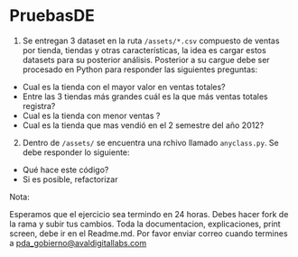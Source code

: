 # PruebasDE

1. Se entregan 3 dataset en la ruta `/assets/*.csv` compuesto de ventas por tienda, tiendas y otras características, la idea es cargar estos datasets para su posterior análisis. Posterior a su cargue debe ser procesado en Python para responder las siguientes preguntas:

- Cual es la tienda con el mayor valor en ventas totales?
- Entre las 3 tiendas más grandes cuál es la que más ventas totales registra?
- Cual es la tienda con menor ventas ?
- Cual es la tienda que mas vendió en el 2 semestre del año 2012?

2. Dentro de `/assets/` se encuentra una rchivo llamado `anyclass.py`. Se debe responder lo siguiente:

- Qué hace este código?
- Si es posible, refactorizar

Nota:

Esperamos que el ejercicio sea termindo en 24 horas. Debes hacer fork de la rama y subir tus cambios. Toda la documentacion, explicaciones, print screen, debe ir en el Readme.md.
Por favor enviar correo cuando termines a pda_gobierno@avaldigitallabs.com
